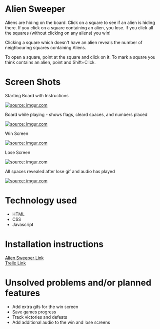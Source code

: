 <h1>Alien Sweeper</h1>
<p>Aliens are hiding on the board. Click on a square to see if an alien is hiding there. If you click on a square containing
      an alien, you lose. If you click all the squares (without clicking on any aliens) you win!</p>
    <p>Clicking a square which doesn't have an alien reveals the number of neighbouring squares containing Aliens.</p>
    <p>To open a square, point at the square and click on it. To mark a square you think contains an alien, point and Shift+Click.</p>
<h1>Screen Shots</h1>
<p>Starting Board with Instructions</P>
<a href="https://imgur.com/4g9iYfM"><img src="https://i.imgur.com/4g9iYfM.png" title="source: imgur.com" /></a>
<p>Board while playing - shows flags, cleard spaces, and numbers placed</p>
<a href="https://imgur.com/EBd3SLZ"><img src="https://i.imgur.com/EBd3SLZ.png" title="source: imgur.com" /></a>
<p>Win Screen</P>
<a href="https://imgur.com/xDJdUae"><img src="https://i.imgur.com/xDJdUae.png?1" title="source: imgur.com" /></a>
<p>Lose Screen</p>
<a href="https://imgur.com/SkEIwrn"><img src="https://i.imgur.com/SkEIwrn.png?1" title="source: imgur.com" /></a>
<p>All spaces revealed after lose gif and audio has played</p>
<a href="https://imgur.com/KpA6yd2"><img src="https://i.imgur.com/KpA6yd2.png" title="source: imgur.com" /></a>
<h1>Technology used</h1>
<ul>
  <li>HTML</li>
  <li>CSS</li>
  <li>Javascript</li>
</ul>

<h1>Installation instructions</h1>
<a href="https://chrism13.github.io/MineSweeper/">Alien Sweeper Link</a>
<br>
<a href="https://trello.com/b/OGfLcDoq/project-1-alien-sweeper">Trello Link</a>

<h1>Unsolved problems and/or planned features</h1>
  <ul>
    <li>Add extra gifs for the win screen</li>
    <li>Save games progress</li>
    <li>Track victories and defeats</li>
    <li>Add additional audio to the win and lose screens</li>
  </ul>
